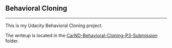 ## **Behavioral Cloning**

---

This is my Udacity Behavioral Cloning project.

The writeup is located in the [CarND-Behavioral-Cloning-P3-Submission](https://github.com/lajos/CarND-Behavioral-Cloning-P3/blob/master/CarND-Behavioral-Cloning-P3-Submission/writeup.md) folder.
